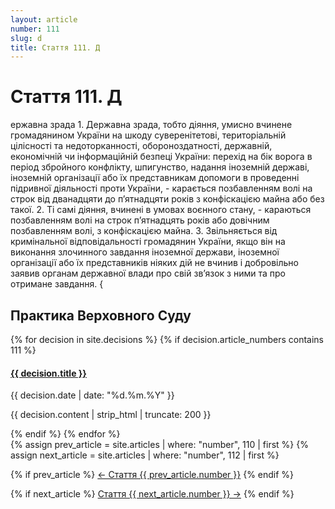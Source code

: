 ```yaml
---
layout: article
number: 111
slug: d
title: Стаття 111. Д
---
```


# Стаття 111. Д

ержавна зрада 1. Державна зрада, тобто діяння, умисно вчинене громадянином України на шкоду суверенітетові, територіальній цілісності та недоторканності, обороноздатності, державній, економічній чи інформаційній безпеці України: перехід на бік ворога в період збройного конфлікту, шпигунство, надання іноземній державі, іноземній організації або їх представникам допомоги в проведенні підривної діяльності проти України, - карається позбавленням волі на строк від дванадцяти до п’ятнадцяти років з конфіскацією майна або без такої. 2. Ті самі діяння, вчинені в умовах воєнного стану, - караються позбавленням волі на строк п’ятнадцять років або довічним позбавленням волі, з конфіскацією майна. 3. Звільняється від кримінальної відповідальності громадянин України, якщо він на виконання злочинного завдання іноземної держави, іноземної організації або їх представників ніяких дій не вчинив і добровільно заявив органам державної влади про свій зв’язок з ними та про отримане завдання. {

## Практика Верховного Суду

<div class="decisions-container">
{% for decision in site.decisions %}
  {% if decision.article_numbers contains 111 %}
    <div class="decision-item">
      <h4><a href="{{ decision.url }}">{{ decision.title }}</a></h4>
      <p class="decision-date">{{ decision.date | date: "%d.%m.%Y" }}</p>
      <p class="decision-excerpt">{{ decision.content | strip_html | truncate: 200 }}</p>
    </div>
  {% endif %}
{% endfor %}
</div>

<div class="article-navigation">
  {% assign prev_article = site.articles | where: "number", 110 | first %}
  {% assign next_article = site.articles | where: "number", 112 | first %}
  
  {% if prev_article %}
    <a href="{{ prev_article.url }}" class="prev-article">← Стаття {{ prev_article.number }}</a>
  {% endif %}
  
  {% if next_article %}
    <a href="{{ next_article.url }}" class="next-article">Стаття {{ next_article.number }} →</a>
  {% endif %}
</div>
